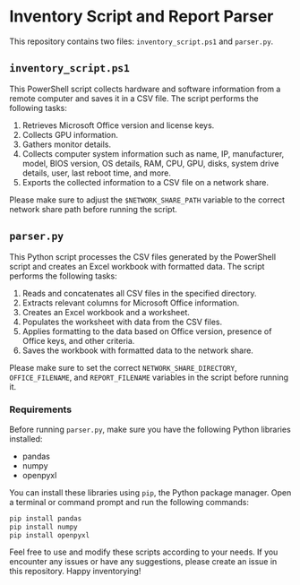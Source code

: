 # Inventory Script and Report Parser

This repository contains two files: `inventory_script.ps1` and `parser.py`.

## `inventory_script.ps1`

This PowerShell script collects hardware and software information from a remote computer and saves it in a CSV file. The script performs the following tasks:

1. Retrieves Microsoft Office version and license keys.
2. Collects GPU information.
3. Gathers monitor details.
4. Collects computer system information such as name, IP, manufacturer, model, BIOS version, OS details, RAM, CPU, GPU, disks, system drive details, user, last reboot time, and more.
5. Exports the collected information to a CSV file on a network share.

Please make sure to adjust the `$NETWORK_SHARE_PATH` variable to the correct network share path before running the script.

## `parser.py`

This Python script processes the CSV files generated by the PowerShell script and creates an Excel workbook with formatted data. The script performs the following tasks:

1. Reads and concatenates all CSV files in the specified directory.
2. Extracts relevant columns for Microsoft Office information.
3. Creates an Excel workbook and a worksheet.
4. Populates the worksheet with data from the CSV files.
5. Applies formatting to the data based on Office version, presence of Office keys, and other criteria.
6. Saves the workbook with formatted data to the network share.

Please make sure to set the correct `NETWORK_SHARE_DIRECTORY`, `OFFICE_FILENAME`, and `REPORT_FILENAME` variables in the script before running it.
### Requirements

Before running `parser.py`, make sure you have the following Python libraries installed:

- pandas
- numpy
- openpyxl

You can install these libraries using `pip`, the Python package manager. Open a terminal or command prompt and run the following commands:

```bash
pip install pandas
pip install numpy
pip install openpyxl
```
Feel free to use and modify these scripts according to your needs. If you encounter any issues or have any suggestions, please create an issue in this repository. Happy inventorying!
